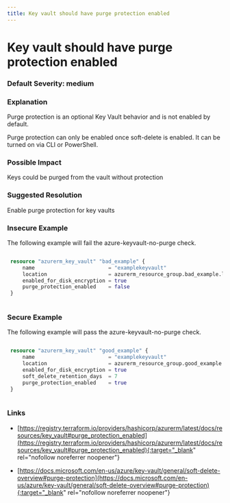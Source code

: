 ```yaml
---
title: Key vault should have purge protection enabled
---
```


# Key vault should have purge protection enabled

### Default Severity: <span class="severity medium">medium</span>

### Explanation

Purge protection is an optional Key Vault behavior and is not enabled by default.

Purge protection can only be enabled once soft-delete is enabled. It can be turned on via CLI or PowerShell.

### Possible Impact
Keys could be purged from the vault without protection

### Suggested Resolution
Enable purge protection for key vaults


### Insecure Example

The following example will fail the azure-keyvault-no-purge check.
```terraform

 resource "azurerm_key_vault" "bad_example" {
     name                        = "examplekeyvault"
     location                    = azurerm_resource_group.bad_example.location
     enabled_for_disk_encryption = true
     purge_protection_enabled    = false
 }
 
```



### Secure Example

The following example will pass the azure-keyvault-no-purge check.
```terraform

 resource "azurerm_key_vault" "good_example" {
     name                        = "examplekeyvault"
     location                    = azurerm_resource_group.good_example.location
     enabled_for_disk_encryption = true
     soft_delete_retention_days  = 7
     purge_protection_enabled    = true
 }
 
```



### Links


- [https://registry.terraform.io/providers/hashicorp/azurerm/latest/docs/resources/key_vault#purge_protection_enabled](https://registry.terraform.io/providers/hashicorp/azurerm/latest/docs/resources/key_vault#purge_protection_enabled){:target="_blank" rel="nofollow noreferrer noopener"}

- [https://docs.microsoft.com/en-us/azure/key-vault/general/soft-delete-overview#purge-protection](https://docs.microsoft.com/en-us/azure/key-vault/general/soft-delete-overview#purge-protection){:target="_blank" rel="nofollow noreferrer noopener"}



